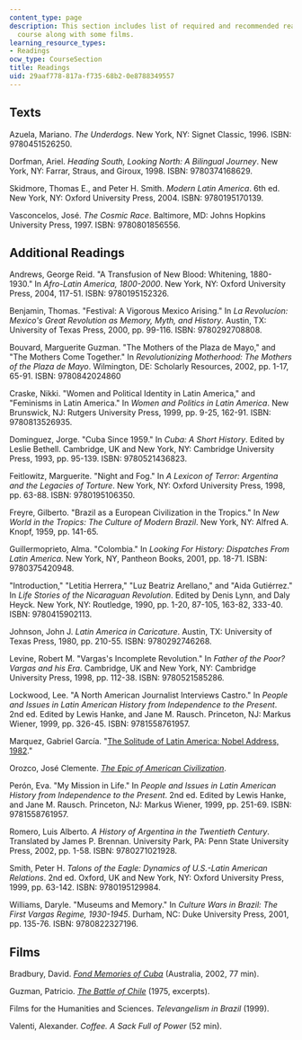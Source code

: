 ```yaml
---
content_type: page
description: This section includes list of required and recommended readings for the
  course along with some films.
learning_resource_types:
- Readings
ocw_type: CourseSection
title: Readings
uid: 29aaf778-817a-f735-68b2-0e8788349557
---
```


Texts
-----

Azuela, Mariano. _The Underdogs_. New York, NY: Signet Classic, 1996. ISBN: 9780451526250.

Dorfman, Ariel. _Heading South, Looking North: A Bilingual Journey_. New York, NY: Farrar, Straus, and Giroux, 1998. ISBN: 9780374168629.

Skidmore, Thomas E., and Peter H. Smith. _Modern Latin America_. 6th ed. New York, NY: Oxford University Press, 2004. ISBN: 9780195170139.

Vasconcelos, José. _The Cosmic Race_. Baltimore, MD: Johns Hopkins University Press, 1997. ISBN: 9780801856556.

Additional Readings
-------------------

Andrews, George Reid. "A Transfusion of New Blood: Whitening, 1880-1930." In _Afro-Latin America, 1800-2000_. New York, NY: Oxford University Press, 2004, 117-51. ISBN: 9780195152326.

Benjamin, Thomas. "Festival: A Vigorous Mexico Arising." In _La Revolucíon: Mexico's Great Revolution as Memory, Myth, and History_. Austin, TX: University of Texas Press, 2000, pp. 99-116. ISBN: 9780292708808.

Bouvard, Marguerite Guzman. "The Mothers of the Plaza de Mayo," and "The Mothers Come Together." In _Revolutionizing Motherhood: The Mothers of the Plaza de Mayo_. Wilmington, DE: Scholarly Resources, 2002, pp. 1-17, 65-91. ISBN: 9780842024860

Craske, Nikki. "Women and Political Identity in Latin America," and "Feminisms in Latin America." In _Women and Politics in Latin America_. New Brunswick, NJ: Rutgers University Press, 1999, pp. 9-25, 162-91. ISBN: 9780813526935.

Dominguez, Jorge. "Cuba Since 1959." In _Cuba: A Short History_. Edited by Leslie Bethell. Cambridge, UK and New York, NY: Cambridge University Press, 1993, pp. 95-139. ISBN: 9780521436823.

Feitlowitz, Marguerite. "Night and Fog." In _A Lexicon of Terror: Argentina and the Legacies of Torture_. New York, NY: Oxford University Press, 1998, pp. 63-88. ISBN: 9780195106350.

Freyre, Gilberto. "Brazil as a European Civilization in the Tropics." In _New World in the Tropics: The Culture of Modern Brazil_. New York, NY: Alfred A. Knopf, 1959, pp. 141-65.

Guillermoprieto, Alma. "Colombia." In _Looking For History: Dispatches From Latin America_. New York, NY, Pantheon Books, 2001, pp. 18-71. ISBN: 9780375420948.

"Introduction," "Letitia Herrera," "Luz Beatriz Arellano," and "Aida Gutiérrez." In _Life Stories of the Nicaraguan Revolution_. Edited by Denis Lynn, and Daly Heyck. New York, NY: Routledge, 1990, pp. 1-20, 87-105, 163-82, 333-40. ISBN: 9780415902113.

Johnson, John J. _Latin America in Caricature_. Austin, TX: University of Texas Press, 1980, pp. 210-55. ISBN: 9780292746268.

Levine, Robert M. "Vargas's Incomplete Revolution." In _Father of the Poor? Vargas and his Era_. Cambridge, UK and New York, NY: Cambridge University Press, 1998, pp. 112-38. ISBN: 9780521585286.

Lockwood, Lee. "A North American Journalist Interviews Castro." In _People and Issues in Latin American History from Independence to the Present_. 2nd ed. Edited by Lewis Hanke, and Jane M. Rausch. Princeton, NJ: Markus Wiener, 1999, pp. 326-45. ISBN: 9781558761957.

Marquez, Gabriel García. "[The Solitude of Latin America: Nobel Address, 1982](https://www.nobelprize.org/prizes/literature/1982/marquez/lecture/)."

Orozco, José Clemente. [_The Epic of American Civilization_](https://www.nps.gov/nr/travel/american_latino_heritage/the_epic_of_american_civilization_murals.html).

Perón, Eva. "My Mission in Life." In _People and Issues in Latin American History from Independence to the Present_. 2nd ed. Edited by Lewis Hanke, and Jane M. Rausch. Princeton, NJ: Markus Wiener, 1999, pp. 251-69. ISBN: 9781558761957.

Romero, Luis Alberto. _A History of Argentina in the Twentieth Century_. Translated by James P. Brennan. University Park, PA: Penn State University Press, 2002, pp. 1-58. ISBN: 9780271021928.

Smith, Peter H. _Talons of the Eagle: Dynamics of U.S.-Latin American Relations_. 2nd ed. Oxford, UK and New York, NY: Oxford University Press, 1999, pp. 63-142. ISBN: 9780195129984.

Williams, Daryle. "Museums and Memory." In _Culture Wars in Brazil: The First Vargas Regime, 1930-1945_. Durham, NC: Duke University Press, 2001, pp. 135-76. ISBN: 9780822327196.

Films
-----

Bradbury, David. [_Fond Memories of Cuba_](http://www.imdb.com/title/tt0432854/) (Australia, 2002, 77 min).

Guzman, Patricio. [_The Battle of Chile_](http://www.imdb.com/title/tt0072685/) (1975, excerpts).

Films for the Humanities and Sciences. _Televangelism in Brazil_ (1999).

Valenti, Alexander. _Coffee. A Sack Full of Power_ (52 min).